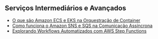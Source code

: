 ## Serviços Intermediários e Avançados

- [O que são Amazon ECS e EKS na Orquestração de Container](./amazon-ecs-eks/O%20que%20são%20Amazon%20ECS%20e%20EKS%20na%20Orquestração%20de%20Container.md)
- [Como funciona o Amazon SNS e SQS na Comunicação Assíncrona ](./amazon-sns-sqs/Como%20funciona%20o%20Amazon%20SNS%20e%20SQS%20na%20Comunicação%20Assíncrona.md)
- [Explorando Workflows Automatizados com AWS Step Functions](./aws-step-functions/Explorando%20Workflows%20Automatizados%20com%20AWS%20Step%20Functions.md)